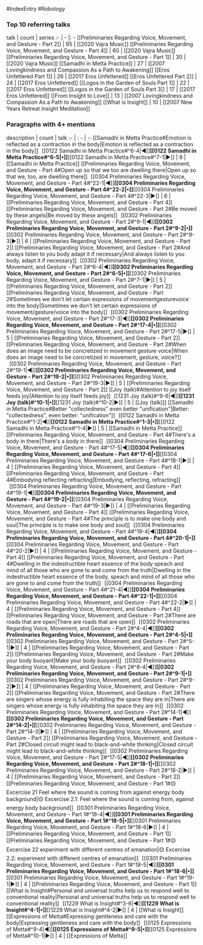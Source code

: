 #IndexEntry #Robology

### Top 10 referring talks
talk | count | series
:- | - |: -
[[Preliminaries Regarding Voice, Movement, and Gesture - Part 2]] | 95 | [[2020 Vajra Music]]
[[Preliminaries Regarding Voice, Movement, and Gesture - Part 4]] | 60 | [[2020 Vajra Music]]
[[Preliminaries Regarding Voice, Movement, and Gesture - Part 1]] | 30 | [[2020 Vajra Music]]
[[Samadhi in Metta Practice]] | 27 | [[2007 Lovingkindness and Compassion As a Path to Awakening]]
[[Eros Unfettered Part 1]] | 26 | [[2017 Eros Unfettered]]
[[Eros Unfettered Part 2]] | 24 | [[2017 Eros Unfettered]]
[[Logos in the Garden of Souls Part 1]] | 22 | [[2017 Eros Unfettered]]
[[Logos in the Garden of Souls Part 3]] | 17 | [[2017 Eros Unfettered]]
[[From Insight to Love]] | 13 | [[2007 Lovingkindness and Compassion As a Path to Awakening]]
[[What is Insight]] | 10 | [[2007 New Years Retreat Insight Meditation]]

### Paragraphs with 4+ mentions
description | count | talk
:- | : - | :-
[[Samadhi in Metta Practice#Emotion is reflected as a contraction in the body\|Emotion is reflected as a contraction in the body]] &nbsp;&nbsp;[[0122 Samadhi in Metta Practice#^6-4\|◀]]**[[0122 Samadhi in Metta Practice#^6-5\|•]]**[[0122 Samadhi in Metta Practice#^7-1\|▶]] | 9 | [[Samadhi in Metta Practice]]
[[Preliminaries Regarding Voice, Movement, and Gesture - Part 4#Open up so that we too are dwelling there\|Open up so that we, too, are dwelling there]] &nbsp;&nbsp;[[0304 Preliminaries Regarding Voice, Movement, and Gesture - Part 4#^22-1\|◀]]**[[0304 Preliminaries Regarding Voice, Movement, and Gesture - Part 4#^22-2\|•]]**[[0304 Preliminaries Regarding Voice, Movement, and Gesture - Part 4#^22-3\|▶]] | 6 | [[Preliminaries Regarding Voice, Movement, and Gesture - Part 4]]
[[Preliminaries Regarding Voice, Movement, and Gesture - Part 2#Be moved by these angels\|Be moved by these angels]] &nbsp;&nbsp;[[0302 Preliminaries Regarding Voice, Movement, and Gesture - Part 2#^9-1\|◀]]**[[0302 Preliminaries Regarding Voice, Movement, and Gesture - Part 2#^9-2\|•]]**[[0302 Preliminaries Regarding Voice, Movement, and Gesture - Part 2#^9-3\|▶]] | 6 | [[Preliminaries Regarding Voice, Movement, and Gesture - Part 2]]
[[Preliminaries Regarding Voice, Movement, and Gesture - Part 2#And always listen to you body adapt it if necessary\|And always listen to you body, adapt it if necessary]] &nbsp;&nbsp;[[0302 Preliminaries Regarding Voice, Movement, and Gesture - Part 2#^6-4\|◀]]**[[0302 Preliminaries Regarding Voice, Movement, and Gesture - Part 2#^6-5\|•]]**[[0302 Preliminaries Regarding Voice, Movement, and Gesture - Part 2#^7-1\|▶]] | 5 | [[Preliminaries Regarding Voice, Movement, and Gesture - Part 2]]
[[Preliminaries Regarding Voice, Movement, and Gesture - Part 2#Sometimes we don't let certain expressions of movementgesturevoice into the body\|Sometimes we don't let certain expressions of movement/gesture/voice into the body]] &nbsp;&nbsp;[[0302 Preliminaries Regarding Voice, Movement, and Gesture - Part 2#^17-3\|◀]]**[[0302 Preliminaries Regarding Voice, Movement, and Gesture - Part 2#^17-4\|•]]**[[0302 Preliminaries Regarding Voice, Movement, and Gesture - Part 2#^17-5\|▶]] | 5 | [[Preliminaries Regarding Voice, Movement, and Gesture - Part 2]]
[[Preliminaries Regarding Voice, Movement, and Gesture - Part 2#When does an image need to be concretized in movement gesture voice\|When does an image need to be concretized in movement, gesture, voice?]] &nbsp;&nbsp;[[0302 Preliminaries Regarding Voice, Movement, and Gesture - Part 2#^19-1\|◀]]**[[0302 Preliminaries Regarding Voice, Movement, and Gesture - Part 2#^19-2\|•]]**[[0302 Preliminaries Regarding Voice, Movement, and Gesture - Part 2#^19-3\|▶]] | 5 | [[Preliminaries Regarding Voice, Movement, and Gesture - Part 2]]
[[Joy (talk)#Attention to joy itself feeds joy\|Attention to joy itself feeds joy]] &nbsp;&nbsp;[[1231 Joy (talk)#^9-6\|◀]]**[[1231 Joy (talk)#^10-1\|•]]**[[1231 Joy (talk)#^10-2\|▶]] | 5 | [[Joy (talk)]]
[[Samadhi in Metta Practice#Better "collectedness" even better "unification"\|Better: "collectedness", even better: "unification"]] &nbsp;&nbsp;[[0122 Samadhi in Metta Practice#^1-2\|◀]]**[[0122 Samadhi in Metta Practice#^1-3\|•]]**[[0122 Samadhi in Metta Practice#^1-4\|▶]] | 5 | [[Samadhi in Metta Practice]]
[[Preliminaries Regarding Voice, Movement, and Gesture - Part 4#There's a body in there\|There's a body in there]] &nbsp;&nbsp;[[0304 Preliminaries Regarding Voice, Movement, and Gesture - Part 4#^17-5\|◀]]**[[0304 Preliminaries Regarding Voice, Movement, and Gesture - Part 4#^17-6\|•]]**[[0304 Preliminaries Regarding Voice, Movement, and Gesture - Part 4#^18-1\|▶]] | 4 | [[Preliminaries Regarding Voice, Movement, and Gesture - Part 4]]
[[Preliminaries Regarding Voice, Movement, and Gesture - Part 4#Embodying reflecting refracting\|Embodying, reflecting, refracting]] &nbsp;&nbsp;[[0304 Preliminaries Regarding Voice, Movement, and Gesture - Part 4#^19-1\|◀]]**[[0304 Preliminaries Regarding Voice, Movement, and Gesture - Part 4#^19-2\|•]]**[[0304 Preliminaries Regarding Voice, Movement, and Gesture - Part 4#^19-3\|▶]] | 4 | [[Preliminaries Regarding Voice, Movement, and Gesture - Part 4]]
[[Preliminaries Regarding Voice, Movement, and Gesture - Part 4#The principle is to make one body and soul\|The principle is to make one body and soul]] &nbsp;&nbsp;[[0304 Preliminaries Regarding Voice, Movement, and Gesture - Part 4#^19-4\|◀]]**[[0304 Preliminaries Regarding Voice, Movement, and Gesture - Part 4#^20-1\|•]]**[[0304 Preliminaries Regarding Voice, Movement, and Gesture - Part 4#^20-2\|▶]] | 4 | [[Preliminaries Regarding Voice, Movement, and Gesture - Part 4]]
[[Preliminaries Regarding Voice, Movement, and Gesture - Part 4#Dwelling in the indestructible heart essence of the body speach and mind of all those who are gone to and come from the truth\|Dwelling in the indestructible heart essence of the body, speach and mind of all those who are gone to and come from the truth]] &nbsp;&nbsp;[[0304 Preliminaries Regarding Voice, Movement, and Gesture - Part 4#^21-4\|◀]]**[[0304 Preliminaries Regarding Voice, Movement, and Gesture - Part 4#^22-1\|•]]**[[0304 Preliminaries Regarding Voice, Movement, and Gesture - Part 4#^22-2\|▶]] | 4 | [[Preliminaries Regarding Voice, Movement, and Gesture - Part 4]]
[[Preliminaries Regarding Voice, Movement, and Gesture - Part 2#There are roads that are open\|There are roads that are open]] &nbsp;&nbsp;[[0302 Preliminaries Regarding Voice, Movement, and Gesture - Part 2#^4-4\|◀]]**[[0302 Preliminaries Regarding Voice, Movement, and Gesture - Part 2#^4-5\|•]]**[[0302 Preliminaries Regarding Voice, Movement, and Gesture - Part 2#^5-1\|▶]] | 4 | [[Preliminaries Regarding Voice, Movement, and Gesture - Part 2]]
[[Preliminaries Regarding Voice, Movement, and Gesture - Part 2#Make your body buoyant\|Make your body buoyant]] &nbsp;&nbsp;[[0302 Preliminaries Regarding Voice, Movement, and Gesture - Part 2#^8-4\|◀]]**[[0302 Preliminaries Regarding Voice, Movement, and Gesture - Part 2#^9-1\|•]]**[[0302 Preliminaries Regarding Voice, Movement, and Gesture - Part 2#^9-2\|▶]] | 4 | [[Preliminaries Regarding Voice, Movement, and Gesture - Part 2]]
[[Preliminaries Regarding Voice, Movement, and Gesture - Part 2#There are singers whose energy is fully inhabiting the space they are in\|There are singers whose energy is fully inhabiting the space they are in]] &nbsp;&nbsp;[[0302 Preliminaries Regarding Voice, Movement, and Gesture - Part 2#^14-1\|◀]]**[[0302 Preliminaries Regarding Voice, Movement, and Gesture - Part 2#^14-2\|•]]**[[0302 Preliminaries Regarding Voice, Movement, and Gesture - Part 2#^14-3\|▶]] | 4 | [[Preliminaries Regarding Voice, Movement, and Gesture - Part 2]]
[[Preliminaries Regarding Voice, Movement, and Gesture - Part 2#Closed circuit might lead to black-and-white thinking\|Closed circuit might lead to black-and-white thinking]] &nbsp;&nbsp;[[0302 Preliminaries Regarding Voice, Movement, and Gesture - Part 2#^17-5\|◀]]**[[0302 Preliminaries Regarding Voice, Movement, and Gesture - Part 2#^18-1\|•]]**[[0302 Preliminaries Regarding Voice, Movement, and Gesture - Part 2#^18-2\|▶]] | 4 | [[Preliminaries Regarding Voice, Movement, and Gesture - Part 2]]
[[Preliminaries Regarding Voice, Movement, and Gesture - Part 1#🟡 Excercise 21 Feel where the sound is coming from against energy body background\|🟡 Excercise 2.1: Feel where the sound is coming from, against energy body background]] &nbsp;&nbsp;[[0301 Preliminaries Regarding Voice, Movement, and Gesture - Part 1#^18-4\|◀]]**[[0301 Preliminaries Regarding Voice, Movement, and Gesture - Part 1#^18-5\|•]]**[[0301 Preliminaries Regarding Voice, Movement, and Gesture - Part 1#^18-6\|▶]] | 4 | [[Preliminaries Regarding Voice, Movement, and Gesture - Part 1]]
[[Preliminaries Regarding Voice, Movement, and Gesture - Part 1#🟡 Excercise 22 experiment with different centres of emanation\|🟡 Excercise 2.2: experiment with different centres of emanation]] &nbsp;&nbsp;[[0301 Preliminaries Regarding Voice, Movement, and Gesture - Part 1#^18-5\|◀]]**[[0301 Preliminaries Regarding Voice, Movement, and Gesture - Part 1#^18-6\|•]]**[[0301 Preliminaries Regarding Voice, Movement, and Gesture - Part 1#^19-1\|▶]] | 4 | [[Preliminaries Regarding Voice, Movement, and Gesture - Part 1]]
[[What is Insight#Personal and universal truths help us to respond well to conventional reality\|Personal and universal truths help us to respond well to conventional reality]] &nbsp;&nbsp;[[1229 What is Insight#^3-6\|◀]]**[[1229 What is Insight#^4-1\|•]]**[[1229 What is Insight#^4-2\|▶]] | 4 | [[What is Insight]]
[[Expressions of Metta#Expressing gentleness and care with the body\|Expressing gentleness and care with the body]] &nbsp;&nbsp;[[0125 Expressions of Metta#^9-4\|◀]]**[[0125 Expressions of Metta#^9-5\|•]]**[[0125 Expressions of Metta#^10-1\|▶]] | 4 | [[Expressions of Metta]]

